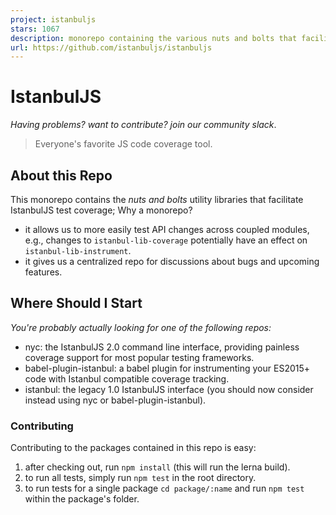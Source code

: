 ```yaml
---
project: istanbuljs
stars: 1067
description: monorepo containing the various nuts and bolts that facilitate istanbul.js test instrumentation
url: https://github.com/istanbuljs/istanbuljs
---
```


IstanbulJS
==========

_Having problems? want to contribute? join our community slack_.

> Everyone's favorite JS code coverage tool.

About this Repo
---------------

This monorepo contains the _nuts and bolts_ utility libraries that facilitate IstanbulJS test coverage; Why a monorepo?

-   it allows us to more easily test API changes across coupled modules, e.g., changes to `istanbul-lib-coverage` potentially have an effect on `istanbul-lib-instrument`.
-   it gives us a centralized repo for discussions about bugs and upcoming features.

Where Should I Start
--------------------

_You're probably actually looking for one of the following repos:_

-   nyc: the IstanbulJS 2.0 command line interface, providing painless coverage support for most popular testing frameworks.
-   babel-plugin-istanbul: a babel plugin for instrumenting your ES2015+ code with Istanbul compatible coverage tracking.
-   istanbul: the legacy 1.0 IstanbulJS interface (you should now consider instead using nyc or babel-plugin-istanbul).

### Contributing

Contributing to the packages contained in this repo is easy:

1.  after checking out, run `npm install` (this will run the lerna build).
2.  to run all tests, simply run `npm test` in the root directory.
3.  to run tests for a single package `cd package/:name` and run `npm test` within the package's folder.
